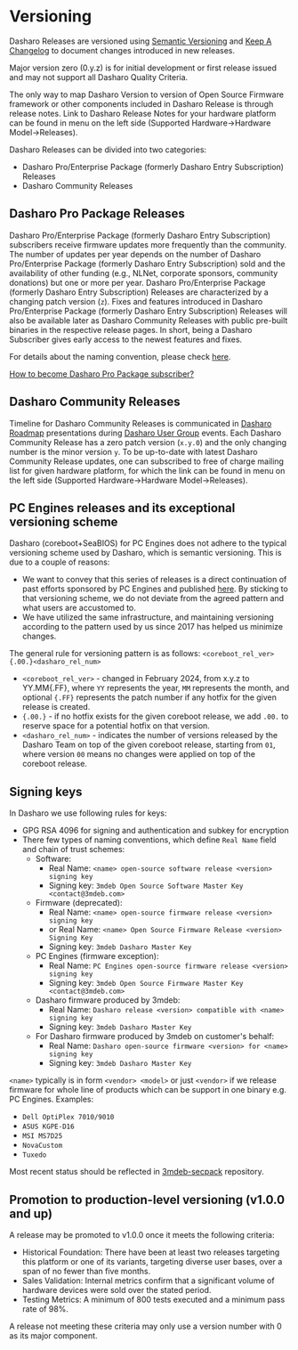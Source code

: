 # Versioning

Dasharo Releases are versioned using [Semantic Versioning](https://semver.org/)
and [Keep A Changelog](https://keepachangelog.com/en/1.0.0/) to document
changes introduced in new releases.

Major version zero (0.y.z) is for initial development or first release issued
and may not support all Dasharo Quality Criteria.

The only way to map Dasharo Version to version of Open Source Firmware
framework or other components included in Dasharo Release is through release
notes. Link to Dasharo Release Notes for your hardware platform can be found
in menu on the left side (Supported Hardware->Hardware Model->Releases).

Dasharo Releases can be divided into two categories:

- Dasharo Pro/Enterprise Package (formerly Dasharo Entry Subscription) Releases
- Dasharo Community Releases

## Dasharo Pro Package Releases

Dasharo Pro/Enterprise Package (formerly Dasharo Entry Subscription)
subscribers receive firmware updates more frequently than the community. The
number of updates per year depends on the number of Dasharo Pro/Enterprise
Package (formerly Dasharo Entry Subscription) sold and the availability of
other funding (e.g., NLNet, corporate sponsors, community donations) but one or
more per year. Dasharo Pro/Enterprise Package (formerly Dasharo Entry
Subscription) Releases are characterized by a changing patch version (`z`).
Fixes and features introduced in Dasharo Pro/Enterprise Package (formerly
Dasharo Entry Subscription) Releases will also be available later as Dasharo
Community Releases with public pre-built binaries in the respective release
pages. In short, being a Dasharo Subscriber gives early access to the newest
features and fixes.

For details about the naming convention, please check
[here](../dasharo-naming-convention.md).

[How to become Dasharo Pro Package subscriber?](../ways-you-can-help-us.md#become-a-dasharo-pro-package-subscriber)

## Dasharo Community Releases

Timeline for Dasharo Community Releases is communicated in [Dasharo
Roadmap](https://github.com/Dasharo/presentations/blob/main/dasharo_roadmap.md)
presentations during [Dasharo User
Group](https://docs.dasharo.com/#events-calendar) events. Each Dasharo
Community Release has a zero patch version (`x.y.0`) and the only changing
number is the minor version `y`. To be up-to-date with latest Dasharo Community
Release updates, one can subscribed to free of charge mailing list for given
hardware platform, for which the link can be found in menu on the left side
(Supported Hardware->Hardware Model->Releases).

## PC Engines releases and its exceptional versioning scheme

Dasharo (coreboot+SeaBIOS) for PC Engines does not adhere to the typical
versioning scheme used by Dasharo, which is semantic versioning. This is due to
a couple of reasons:

- We want to convey that this series of releases is a direct continuation of
  past efforts sponsored by PC Engines and published
  [here](https://pcengines.github.io/). By sticking to that versioning scheme, we
  do not deviate from the agreed pattern and what users are accustomed to.
- We have utilized the same infrastructure, and maintaining versioning
  according to the pattern used by us since 2017 has helped us minimize changes.

The general rule for versioning pattern is as follows: `<coreboot_rel_ver>{.00.}<dasharo_rel_num>`

- `<coreboot_rel_ver>` - changed in February 2024, from x.y.z to YY.MM{.FF},
  where `YY` represents the year, `MM` represents the month, and optional `{.FF}`
  represents the patch number if any hotfix for the given release is created.
- `{.00.}` - if no hotfix exists for the given coreboot release, we add `.00.`
  to reserve space for a potential hotfix on that version.
- `<dasharo_rel_num>` - indicates the number of versions released by the
  Dasharo Team on top of the given coreboot release, starting from `01`, where
  version `00` means no changes were applied on top of the coreboot release.

## Signing keys

In Dasharo we use following rules for keys:

- GPG RSA 4096 for signing and authentication and subkey for encryption
- There few types of naming conventions, which define `Real Name` field and
  chain of trust schemes:
    + Software:
        * Real Name: `<name> open-source software release <version> signing key`
        * Signing key: `3mdeb Open Source Software Master Key <contact@3mdeb.com>`
    + Firmware (deprecated):
        * Real Name: `<name> open-source firmware release <version> signing key`
        * or Real Name: `<name> Open Source Firmware Release <version> Signing Key`
        * Signing key: `3mdeb Dasharo Master Key`
    + PC Engines (firmware exception):
        * Real Name: `PC Engines open-source firmware release <version> signing key`
        * Signing key: `3mdeb Open Source Firmware Master Key <contact@3mdeb.com>`
    + Dasharo firmware produced by 3mdeb:
        * Real Name: `Dasharo release <version> compatible with <name> signing key`
        * Signing key: `3mdeb Dasharo Master Key`
    + For Dasharo firmware produced by 3mdeb on customer's behalf:
        * Real Name: `Dasharo open-source firmware <version> for <name> signing key`
        * Signing key: `3mdeb Dasharo Master Key`

`<name>` typically is in form `<vendor> <model>` or just `<vendor>` if we
release firmware for whole line of products which can be support in one binary
e.g. PC Engines. Examples:

- `Dell OptiPlex 7010/9010`
- `ASUS KGPE-D16`
- `MSI MS7D25`
- `NovaCustom`
- `Tuxedo`

Most recent status should be reflected in
[3mdeb-secpack](https://github.com/3mdeb/3mdeb-secpack) repository.

## Promotion to production-level versioning (v1.0.0 and up)

A release may be promoted to v1.0.0 once it meets the following criteria:

- Historical Foundation: There have been at least two releases targeting this
  platform or one of its variants, targeting diverse user bases, over a span of
  no fewer than five months.
- Sales Validation: Internal metrics confirm that a significant volume of
  hardware devices were sold over the stated period.
- Testing Metrics: A minimum of 800 tests executed and a minimum pass rate of
  98%.

A release not meeting these criteria may only use a version number with 0 as its
major component.
